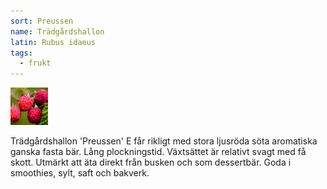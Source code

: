 ```yaml
---
sort: Preussen
name: Trädgårdshallon
latin: Rubus idaeus
tags:
  - frukt
---
```


<img src="/img/rubus-idaeus-preussen.jpg" width="60" data-srcset="1x, 1.5x, 2x" alt="Rubus idaeus" data-attribution="https://eplanta.com/show_vaxt.php?ID=131">

Trädgårdshallon 'Preussen' E får rikligt med stora ljusröda söta aromatiska ganska fasta bär. Lång plockningstid. Växtsättet är relativt svagt med få skott. Utmärkt att äta direkt från busken och
som dessertbär. Goda i smoothies, sylt, saft och bakverk.
